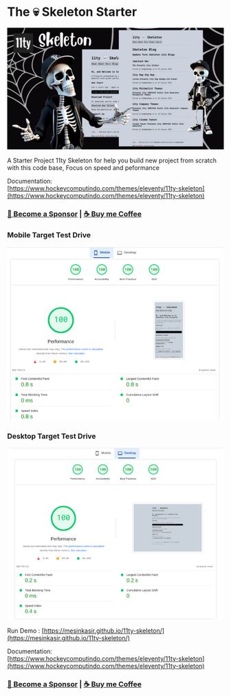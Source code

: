 # The 💀 Skeleton Starter

![Skeleton 11ty](skeleton.jpg)

A Starter Project 11ty Skeleton for help you build new project from scratch with this code base, Focus on speed and peformance

Documentation: [https://www.hockeycomputindo.com/themes/eleventy/11ty-skeleton](https://www.hockeycomputindo.com/themes/eleventy/11ty-skeleton)

### [🚀 Become a Sponsor](https://github.com/sponsors/mesinkasir) | [☕ Buy me Coffee](https://www.paypal.com/cgi-bin/webscr?cmd=_s-xclick&hosted_button_id=JVZVXBC4N9DAN)

### Mobile Target Test Drive

![Mobile](mobile.png)

### Desktop Target Test Drive

![Desktop](desktop.png)

Run Demo : [https://mesinkasir.github.io/11ty-skeleton/](https://mesinkasir.github.io/11ty-skeleton/)

Documentation: [https://www.hockeycomputindo.com/themes/eleventy/11ty-skeleton](https://www.hockeycomputindo.com/themes/eleventy/11ty-skeleton)

### [🚀 Become a Sponsor](https://github.com/sponsors/mesinkasir) | [☕ Buy me Coffee](https://www.paypal.com/cgi-bin/webscr?cmd=_s-xclick&hosted_button_id=JVZVXBC4N9DAN)

